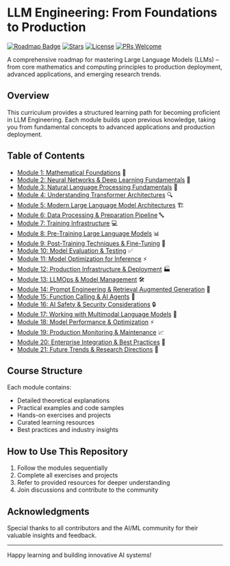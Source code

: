 # LLM Engineering: From Foundations to Production

[![Roadmap Badge](https://img.shields.io/badge/Roadmap-Complete-brightgreen)](https://img.shields.io/badge/Roadmap-Complete-brightgreen)
[![Stars](https://img.shields.io/github/stars/mshojaei77/LLMs-Journey?style=social)](https://github.com/yourusername/llm-engineering)
[![License](https://img.shields.io/badge/License-MIT-blue.svg)](https://opensource.org/licenses/MIT)
[![PRs Welcome](https://img.shields.io/badge/PRs-welcome-brightgreen.svg)](http://makeapullrequest.com)

A comprehensive roadmap for mastering Large Language Models (LLMs) – from core mathematics and computing principles to production deployment, advanced applications, and emerging research trends.

## Overview
This curriculum provides a structured learning path for becoming proficient in LLM Engineering. Each module builds upon previous knowledge, taking you from fundamental concepts to advanced applications and production deployment.

## Table of Contents 
- [Module 1: Mathematical Foundations](Modules/1_Math_Foundations.md) 🧮
- [Module 2: Neural Networks & Deep Learning Fundamentals](Modules/2_Neural_Networks.md) 🔄
- [Module 3: Natural Language Processing Fundamentals](Modules/3_NLP_Basics.md) 📝
- [Module 4: Understanding Transformer Architectures](Modules/4_Transformers.md) 🔍
- [Module 5: Modern Large Language Model Architectures](Modules/5_LLM_Architectures.md) 🏗️
- [Module 6: Data Processing & Preparation Pipeline](Modules/6_Data_Processing.md) 🔤
- [Module 7: Training Infrastructure](Modules/7_Training_Infra.md) 💻
- [Module 8: Pre-Training Large Language Models](Modules/8_Pre_Training.md) 📊
- [Module 9: Post-Training Techniques & Fine-Tuning](Modules/9_Post_Training.md) 🔬
- [Module 10: Model Evaluation & Testing](Modules/10_Evaluation.md) ✅
- [Module 11: Model Optimization for Inference](Modules/11_Optimization.md) ⚡
- [Module 12: Production Infrastructure & Deployment](Modules/12_Production.md) 🏭
- [Module 13: LLMOps & Model Management](Modules/13_LLMOps.md) 🛠️
- [Module 14: Prompt Engineering & Retrieval Augmented Generation](Modules/14_RAG.md) 💭
- [Module 15: Function Calling & AI Agents](Modules/15_Agents.md) 🤖
- [Module 16: AI Safety & Security Considerations](Modules/16_Safety.md) 🔒
- [Module 17: Working with Multimodal Language Models](Modules/17_Multimodal.md) 🚀
- [Module 18: Model Performance & Optimization](Modules/18_Performance.md) ⚡
- [Module 19: Production Monitoring & Maintenance](Modules/19_Maintenance.md) 📈
- [Module 20: Enterprise Integration & Best Practices](Modules/20_Enterprise.md) 🏢
- [Module 21: Future Trends & Research Directions](Modules/21_Future.md) 🔮

## Course Structure
Each module contains:
- Detailed theoretical explanations
- Practical examples and code samples
- Hands-on exercises and projects
- Curated learning resources
- Best practices and industry insights

## How to Use This Repository
1. Follow the modules sequentially
2. Complete all exercises and projects
3. Refer to provided resources for deeper understanding
4. Join discussions and contribute to the community

## Acknowledgments
Special thanks to all contributors and the AI/ML community for their valuable insights and feedback.

---

Happy learning and building innovative AI systems!
